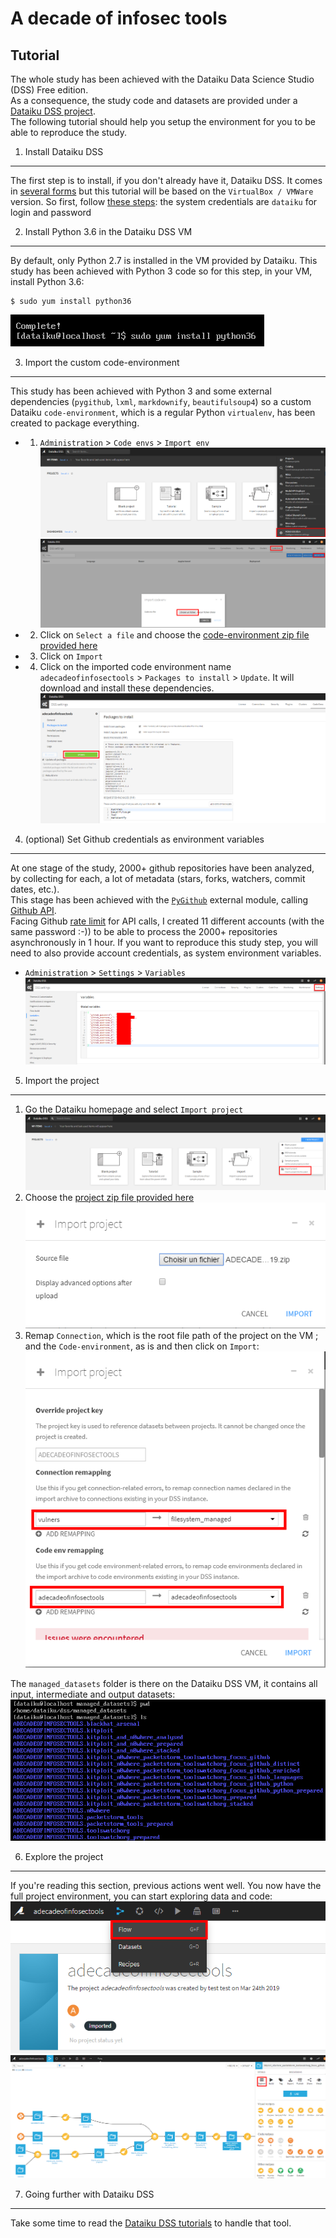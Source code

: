 A decade of infosec tools
=========================

Tutorial
--------
The whole study has been achieved with the Dataiku Data Science Studio (DSS) Free edition.  
As a consequence, the study code and datasets are provided under a [Dataiku DSS project](../Dataiku%20DSS%20project).  
The following tutorial should help you setup the environment for you to be able to reproduce the study.


1. Install Dataiku DSS
----------------------
The first step is to install, if you don't already have it, Dataiku DSS.
It comes in [several forms](https://www.dataiku.com/dss/trynow/free-edition/) but this tutorial will be based on the `VirtualBox / VMWare` version.
So first, follow [these steps](https://www.dataiku.com/dss/trynow/virtualbox/): the system credentials are `dataiku` for login and password


2. Install Python 3.6 in the Dataiku DSS VM
-------------------------------------------
By default, only Python 2.7 is installed in the VM provided by Dataiku.
This study has been achieved with Python 3 code so for this step, in your VM, install Python 3.6:
```
$ sudo yum install python36
```
![](images/python36.png)


3. Import the custom code-environment
-------------------------------------
This study has been achieved with Python 3 and some external dependencies (`pygithub`, `lxml`, `markdownify`, `beautifulsoup4`) so a custom Dataiku `code-environment`, which is a regular Python `virtualenv`, has been created to package everything.  
* 1. `Administration` > `Code envs` > `Import env`
  ![](images/administration.png)
  ![](images/code-env.png)
* 2. Click on `Select a file` and choose the [code-environment zip file provided here](../Dataiku%20DSS%20project/adecadeofinfosectools.zip)
* 3. Click on `Import`
* 4. Click on the imported code environment name `adecadeofinfosectools` > `Packages to install` > `Update`. It will download and install these dependencies.
  ![](images/install_deps.png)


4. (optional) Set Github credentials as environment variables
-------------------------------------------------------------
At one stage of the study, 2000+ github repositories have been analyzed, by collecting for each, a lot of metadata (stars, forks, watchers, commit dates, etc.).  
This stage has been achieved with the [`PyGithub`](https://pygithub.readthedocs.io/en/latest/introduction.html) external module, calling [Github API](https://developer.github.com/v3/).  
Facing Github [rate limit](https://developer.github.com/v3/rate_limit/) for API calls, I created 11 different accounts (with the same password :-)) to be able to process the 2000+ repositories asynchronously in 1 hour.
If you want to reproduce this study step, you will need to also provide account credentials, as system environment variables.
* `Administration` > `Settings` > `Variables`
  ![](images/github_credentials.png)


5. Import the project
---------------------
1. Go the Dataiku homepage and select `Import project`
  ![](images/import_project.png)
2. Choose the [project zip file provided here](../Dataiku%20DSS%20project/ADECADEOFINFOSECTOOLS_20190508.zip)
  ![](images/import_project_2.png)
3. Remap `Connection`, which is the root file path of the project on the VM ; and the `Code-environment`, as is and then click on `Import`:
  ![](images/import_project_3.png)

The `managed_datasets` folder is there on the Dataiku DSS VM, it contains all input, intermediate and output datasets:
![](images/managed_datasets.png)


6. Explore the project
----------------------
If you're reading this section, previous actions went well.
You now have the full project environment, you can start exploring data and code:
![](images/project_1.png)
![](images/project_2.png)


7. Going further with Dataiku DSS
---------------------------------
Take some time to read the [Dataiku DSS tutorials](https://academy.dataiku.com/latest/tutorial/basics/index.html) to handle that tool.